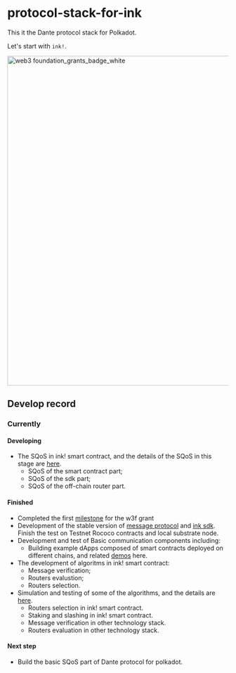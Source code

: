 # protocol-stack-for-ink

This it the Dante protocol stack for Polkadot.

Let's start with `ink!`. 

<img width="750" alt="web3 foundation_grants_badge_white" src="https://user-images.githubusercontent.com/83746881/187577457-ecf950c6-dfbf-4169-be2f-f03efbf2b674.png">

## Develop record
### Currently
#### Developing
* The SQoS in ink! smart contract, and the details of the SQoS in this stage are [here](https://github.com/w3f/Grants-Program/blob/master/applications/Dante_Network.md#milestone-2--parallel-router-scheduling-algorithms-sqos-off-chain-routers-sdk-testnet).
    * SQoS of the smart contract part;
    * SQoS of the sdk part;
    * SQoS of the off-chain router part.

#### Finished
* Completed the first [milestone](https://github.com/w3f/Grants-Program/blob/master/applications/Dante_Network.md#milestone-1--service-expression-layer--message-verification--router-credibility-evaluation-algorithms-basic-off-chain-routers-basic-sdk) for the w3f grant
* Development of the stable version of [message protocol](https://github.com/dantenetwork/message-ink/tree/v0.1.0) and [ink sdk](https://github.com/dantenetwork/ink-sdk/tree/v0.1.0). Finish the test on Testnet Rococo contracts and local substrate node.
* Development and test of Basic communication components including:
    * Building example dApps composed of smart contracts deployed on different chains, and related [demos](https://github.com/dantenetwork/cross-chain-demo) here.
* The development of algoritms in ink! smart contract:
    * Message verification;
    * Routers evalustion;
    * Routers selection.
* Simulation and testing of some of the algorithms, and the details are [here]().
    * Routers selection in ink! smart contract.
    * Staking and slashing in ink! smart contract.
    * Message verification in other technology stack.
    * Routers evaluation in other technology stack.

#### Next step
* Build the basic SQoS part of Dante protocol for polkadot.
